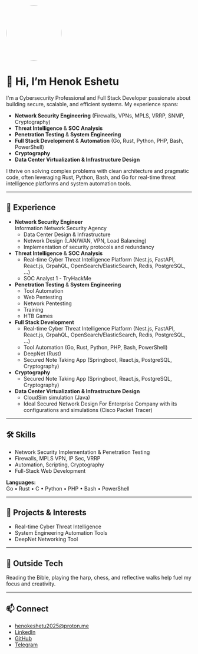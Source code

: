 <img src="https://github.com/HenokEshetu/HenokEshetu/blob/main/DLIG5374.JPG?raw=true" width="150" style="border-radius: 50%;" />

# 👋 Hi, I’m Henok Eshetu

I'm a Cybersecurity Professional and Full Stack Developer passionate about building secure, scalable, and efficient systems. My experience spans:

- **Network Security Engineering** (Firewalls, VPNs, MPLS, VRRP, SNMP, Cryptography)
- **Threat Intelligence** & **SOC Analysis**
- **Penetration Testing** & **System Engineering**
- **Full Stack Development** & **Automation** (Go, Rust, Python, PHP, Bash, PowerShell)
- **Cryptography**
- **Data Center Virtualization & Infrastructure Design**

I thrive on solving complex problems with clean architecture and pragmatic code, often leveraging Rust, Python, Bash, and Go for real-time threat intelligence platforms and system automation tools.

---

## 🏢 Experience

- **Network Security Engineer**  
  Information Network Security Agency  
  - Data Center Design & Infrastructure  
  - Network Design (LAN/WAN, VPN, Load Balancing)  
  - Implementation of security protocols and redundancy
- **Threat Intelligence** & **SOC Analysis**
  - Real-time Cyber Threat Intelligence Platform (Nest.js, FastAPI, React.js, GrpahQL, OpenSearch/ElasticSearch, Redis, PostgreSQL, ...)
  - SOC Analyst 1 - TryHackMe
- **Penetration Testing** & **System Engineering**
  - Tool Automation
  - Web Pentesting
  - Network Pentesting
  - Training
  - HTB Games
- **Full Stack Development**
  - Real-time Cyber Threat Intelligence Platform (Nest.js, FastAPI, React.js, GrpahQL, OpenSearch/ElasticSearch, Redis, PostgreSQL, ...)
  - Tool Automation (Go, Rust, Python, PHP, Bash, PowerShell)
  - DeepNet (Rust)
  - Secured Note Taking App (Springboot, React.js, PostgreSQL, Cryptography)
- **Cryptography**
  - Secured Note Taking App (Springboot, React.js, PostgreSQL, Cryptography)
- **Data Center Virtualization & Infrastructure Design**
  - CloudSim simulation (Java)
  - Ideal Secured Network Design For Enterprise Company with its configurations and simulations (Cisco Packet Tracer)

---

## 🛠 Skills

- Network Security Implementation & Penetration Testing
- Firewalls, MPLS VPN, IP Sec, VRRP
- Automation, Scripting, Cryptography
- Full-Stack Web Development

**Languages:**  
Go • Rust • C • Python • PHP • Bash • PowerShell

---

## 🔭 Projects & Interests

- Real-time Cyber Threat Intelligence
- System Engineering Automation Tools
- DeepNet Networking Tool

---

## 🌱 Outside Tech

Reading the Bible, playing the harp, chess, and reflective walks help fuel my focus and creativity.

---

## 📫 Connect

- henokeshetu2025@proton.me
- [LinkedIn](https://www.linkedin.com/in/henok-eshetu-284bba2b3)
- [GitHub](https://github.com/HenokEshetu)
- [Telegram](https://t.me/sulamatis_temeleshi)
